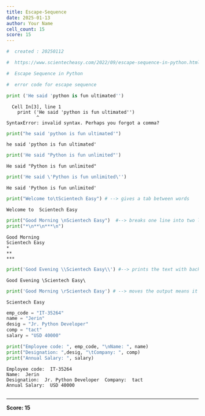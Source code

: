 ```yaml
---
title: Escape-Sequence
date: 2025-01-13
author: Your Name
cell_count: 15
score: 15
---
```


```python
#  created : 20250112
```


```python
#  https://www.scientecheasy.com/2022/09/escape-sequence-in-python.html/
```


```python
#  Escape Sequence in Python

```


```python
#  error code for escape sequence 

```


```python
print ('He said 'python is fun ultimated'')
```


      Cell In[3], line 1
        print ('He said 'python is fun ultimated'')
               ^
    SyntaxError: invalid syntax. Perhaps you forgot a comma?




```python
print("he said 'python is fun ultimated'")
```

    he said 'python is fun ultimated'



```python
print('He said "Python is fun unlimited"')
```

    He said "Python is fun unlimited"



```python
print('He said \'Python is fun unlimited\'')
```

    He said 'Python is fun unlimited'



```python
print("Welcome to\tScientech Easy") # --> gives a tab between words

```

    Welcome to	Scientech Easy



```python
print("Good Morning \nScientech Easy")  #--> breaks one line into two lines 
print("*\n**\n***\n")
```

    Good Morning 
    Scientech Easy
    *
    **
    ***
    



```python
print('Good Evening \\Scientech Easy\\') #--> prints the text with backslash
```

    Good Evening \Scientech Easy\



```python
print('Good Morning \rScientech Easy') # --> moves the output means it will not print the string before \r
```

    Scientech Easy



```python
emp_code = "IT-35264"
name = "Jerin"
desig = "Jr. Python Developer"
comp = "tact"
salary = "USD 40000"
```


```python
print("Employee code: ", emp_code, "\nName: ", name)
print("Designation: ",desig, "\tCompany: ", comp)
print("Annual Salary: ", salary)
```

    Employee code:  IT-35264 
    Name:  Jerin
    Designation:  Jr. Python Developer 	Company:  tact
    Annual Salary:  USD 40000



```python

```


---
**Score: 15**